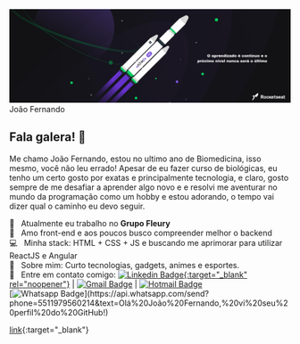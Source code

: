 <img width="auto" src="https://github.com/joaoxfernando/joaoxfernando/blob/master/banner.png">
João Fernando

## Fala galera! 👋
Me chamo João Fernando, estou no ultimo ano de Biomedicina, isso mesmo, você não leu errado!
Apesar de eu fazer curso de biológicas, eu tenho um certo gosto por exatas e principalmente tecnologia, e
claro, gosto sempre de me desafiar a aprender algo novo e e resolvi me aventurar no mundo da programação
como um hobby e estou adorando, o tempo vai dizer qual o caminho eu devo seguir.

 🔬  &nbsp; Atualmente eu trabalho no **Grupo Fleury**
 <br/> :purple_heart: &nbsp; Amo front-end e aos poucos busco compreender melhor o backend
 <br/> :computer: &nbsp; Minha stack: HTML + CSS + JS e buscando me aprimorar para utilizar ReactJS e Angular
 <br/> 💬  &nbsp; Sobre mim: Curto tecnologias, gadgets, animes e esportes.
 <br/> :email: &nbsp; Entre em contato comigo: [![Linkedin Badge](https://img.shields.io/badge/-Joao%20Fernando-blue?style=flat-square&logo=Linkedin&logoColor=white&link=https://www.linkedin.com/in/joaoxfernando/){:target="_blank" rel="noopener"}](https://www.linkedin.com/in/joaoxfernando/) 
| 
[![Gmail Badge](https://img.shields.io/badge/-joaofernando1988@gmail.com-c14438?style=flat-square&logo=Gmail&logoColor=white&link=mailto:joaofernando1988@gmail.com)](mailto:joaofernando1988@gmail.com) | [![Hotmail Badge](https://img.shields.io/badge/-joaoxfernando@outlook.com-0078D4?style=flat-square&logo=microsoft-outlook&logoColor=white&link=mailto:joaoxfernando@outlook.com)](mailto:joaoxfernando@outlook.com)<br>[![Whatsapp Badge](https://img.shields.io/badge/-Whatsapp-4CA143?style=flat-square&labelColor=4CA143&logo=whatsapp&logoColor=white&link=https://api.whatsapp.com/send?phone=5584999122284&text=Olá%20João%20Fernando,%20vi%20seu%20perfil%20do%20GitHub!)](https://api.whatsapp.com/send?phone=5511979560214&text=Olá%20João%20Fernando,%20vi%20seu%20perfil%20do%20GitHub!)

[link](url){:target="_blank"}
